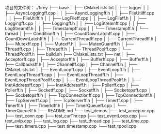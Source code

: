 项目的文件树：
./firey
├── base
│   ├── CMakeLists.txt
│   ├── logger
│   │   ├── AsyncLoggingff.cpp
│   │   ├── AsyncLoggingff.h
│   │   ├── FileUtilff.cpp
│   │   ├── FileUtilff.h
│   │   ├── LogFileff.cpp
│   │   ├── LogFileff.h
│   │   ├── Loggingff.cpp
│   │   ├── Loggingff.h
│   │   ├── LogStreamff.cpp
│   │   ├── LogStreamff.h
│   │   ├── Timestampff.cpp
│   │   └── Timestampff.h
│   └── thread
│       ├── Conditionff.h
│       ├── CountDownLatchff.cpp
│       ├── CountDownLatchff.h
│       ├── CurrentThreadff.cpp
│       ├── CurrentThreadff.h
│       ├── Mutexff.cpp
│       ├── Mutexff.h
│       ├── MutexGuardff.h
│       ├── Threadff.cpp
│       ├── Threadff.h
│       ├── ThreadPoolff.cpp
│       └── ThreadPoolff.h
├── build.sh
├── CMakeLists.txt
├── net
│   ├── Acceptorff.cpp
│   ├── Acceptorff.h
│   ├── Bufferff.cpp
│   ├── Bufferff.h
│   ├── Callbacksff.h
│   ├── Channelff.cpp
│   ├── Channelff.h
│   ├── CMakeLists.txt
│   ├── EventLoopff.cpp
│   ├── EventLoopff.h
│   ├── EventLoopThreadff.cpp
│   ├── EventLoopThreadff.h
│   ├── EventLoopThreadPoolff.cpp
│   ├── EventLoopThreadPoolff.h
│   ├── InetAddressff.cpp
│   ├── InetAddressff.h
│   ├── Pollerff.cpp
│   ├── Pollerff.h
│   ├── Socketff.cpp
│   ├── Socketff.h
│   ├── Socketopsff.cpp
│   ├── Socketopsff.h
│   ├── TcpConnectionff.cpp
│   ├── TcpConnectionff.h
│   ├── TcpServerff.cpp
│   ├── TcpServerff.h
│   ├── Timerff.cpp
│   ├── Timerff.h
│   ├── TimerIdff.h
│   ├── TimerQueueff.cpp
│   └── TimerQueueff.h
├── README.md
└── test_demos
    ├── test_acceptor.cpp
    ├── test_conn.cpp
    ├── test_curThr.cpp
    ├── test_eventLoop.cpp
    ├── test_evlp.cpp
    ├── test_log.cpp
    ├── test_thread.cpp
    ├── test_time.cpp
    ├── test_timers.cpp
    ├── test_timestamp.cpp
    └── test_tpool.cpp
